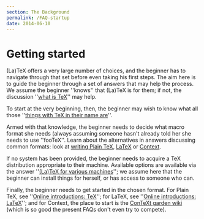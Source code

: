 ```yaml
---
section: The Background
permalink: /FAQ-startup
date: 2014-06-10
---
```


# Getting started

(La)TeX offers a very large number of choices, and the beginner has
to navigate through that set before even taking his first steps.  The
aim here is to guide the beginner through a set of answers that may
help the process.  We assume the beginner ''knows'' that (La)TeX is
for them; if not, the discussion ''[what is TeX](/FAQ-whatTeX)''
may help.

To start at the very beginning, then, the beginner may wish to know
what all those 
''[things with TeX in their name are](/FAQ-texthings)''.

Armed with that knowledge, the beginner needs to decide what macro
format she needs (always assuming someone hasn't already told her she
needs to use ''fooTeX''.  Learn about the alternatives in answers
discussing common formats: look at 
[writing Plain TeX](/FAQ-plaintex),
[LaTeX](/FAQ-latex) or
[Context](/FAQ-context).

If no system has been provided, the beginner needs to acquire a TeX
distribution appropriate to their machine.  Available options are
available via the answer 
''[(La)TeX for various machines](/FAQ-TeXsystems)''; we assume
here that the beginner can install things for herself, or has access
to someone who can.

Finally, the beginner needs to get started in the chosen format.  For
Plain TeX, see ''[Online introductions: TeX](/FAQ-man-tex)'';
for LaTeX, see 
''[Online introductions: LaTeX](/FAQ-man-latex)''; and for
Context, the place to start is the 
[ConTeXt garden wiki](http://wiki.contextgarden.net/Main_Page)
(which is so good the present FAQs don't even try to compete).

